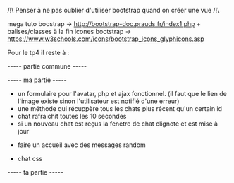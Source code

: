 /!\ Penser à ne pas oublier d'utiliser bootstrap quand on créer une vue /!\

mega tuto boostrap -> http://bootstrap-doc.prauds.fr/index1.php  + balises/classes à la fin
icones bootstrap -> https://www.w3schools.com/icons/bootstrap_icons_glyphicons.asp


Pour le tp4 il reste à :


----- partie commune -----


----- ma partie -----
+ un formulaire pour l'avatar, php et ajax fonctionnel. (il faut que le lien de l'image existe sinon l'utilisateur est notifié d'une erreur)
+ une méthode qui récuppère tous les chats plus récent qu'un certain id
+ chat rafraichit toutes les 10 secondes
+ si un nouveau chat est reçus la fenetre de chat clignote et est mise à jour
- faire un accueil avec des messages random

- chat css

----- ta partie -----

